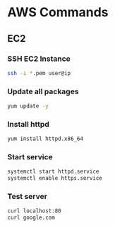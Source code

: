 # AWS Commands
## EC2
### SSH EC2 Instance
```sh
ssh -i *.pem user@ip
```

### Update all packages
```sh
yum update -y
```

### Install httpd
```sh
yum install httpd.x86_64
```

### Start service
```sh
systemctl start httpd.service
systemctl enable https.service
```

### Test server
```sh
curl localhost:80
curl google.com
```
